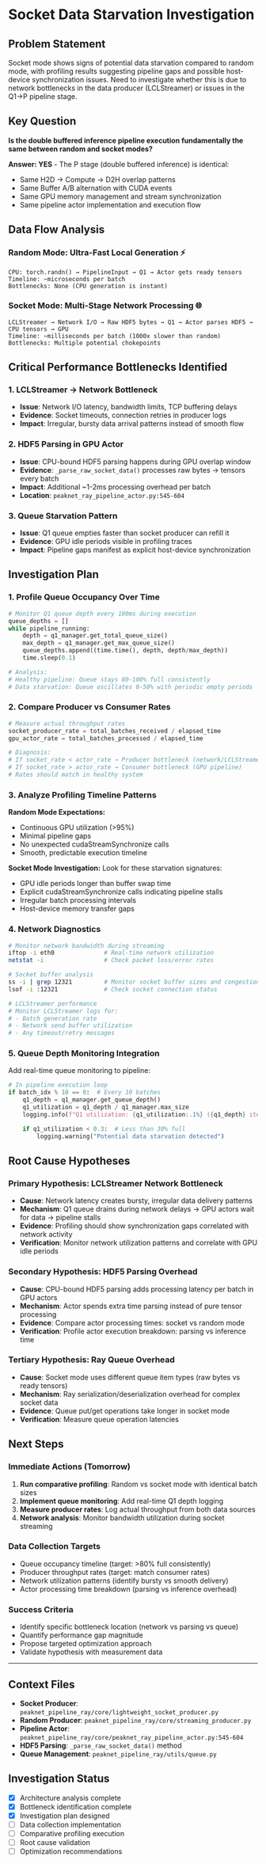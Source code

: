 # Socket Data Starvation Investigation

## Problem Statement

Socket mode shows signs of potential data starvation compared to random mode, with profiling results suggesting pipeline gaps and possible host-device synchronization issues. Need to investigate whether this is due to network bottlenecks in the data producer (LCLStreamer) or issues in the Q1→P pipeline stage.

## Key Question

**Is the double buffered inference pipeline execution fundamentally the same between random and socket modes?**

**Answer: YES** - The P stage (double buffered inference) is identical:
- Same H2D → Compute → D2H overlap patterns
- Same Buffer A/B alternation with CUDA events
- Same GPU memory management and stream synchronization
- Same pipeline actor implementation and execution flow

## Data Flow Analysis

### Random Mode: Ultra-Fast Local Generation ⚡
```
CPU: torch.randn() → PipelineInput → Q1 → Actor gets ready tensors
Timeline: ~microseconds per batch
Bottlenecks: None (CPU generation is instant)
```

### Socket Mode: Multi-Stage Network Processing 🌐
```
LCLStreamer → Network I/O → Raw HDF5 bytes → Q1 → Actor parses HDF5 → CPU tensors → GPU
Timeline: ~milliseconds per batch (1000x slower than random)
Bottlenecks: Multiple potential chokepoints
```

## Critical Performance Bottlenecks Identified

### 1. LCLStreamer → Network Bottleneck
- **Issue**: Network I/O latency, bandwidth limits, TCP buffering delays
- **Evidence**: Socket timeouts, connection retries in producer logs
- **Impact**: Irregular, bursty data arrival patterns instead of smooth flow

### 2. HDF5 Parsing in GPU Actor
- **Issue**: CPU-bound HDF5 parsing happens during GPU overlap window
- **Evidence**: `_parse_raw_socket_data()` processes raw bytes → tensors every batch
- **Impact**: Additional ~1-2ms processing overhead per batch
- **Location**: `peaknet_ray_pipeline_actor.py:545-604`

### 3. Queue Starvation Pattern
- **Issue**: Q1 queue empties faster than socket producer can refill it
- **Evidence**: GPU idle periods visible in profiling traces
- **Impact**: Pipeline gaps manifest as explicit host-device synchronization

## Investigation Plan

### 1. Profile Queue Occupancy Over Time
```python
# Monitor Q1 queue depth every 100ms during execution
queue_depths = []
while pipeline_running:
    depth = q1_manager.get_total_queue_size()
    max_depth = q1_manager.get_max_queue_size()
    queue_depths.append((time.time(), depth, depth/max_depth))
    time.sleep(0.1)

# Analysis:
# Healthy pipeline: Queue stays 80-100% full consistently
# Data starvation: Queue oscillates 0-50% with periodic empty periods
```

### 2. Compare Producer vs Consumer Rates
```python
# Measure actual throughput rates
socket_producer_rate = total_batches_received / elapsed_time
gpu_actor_rate = total_batches_processed / elapsed_time

# Diagnosis:
# If socket_rate < actor_rate → Producer bottleneck (network/LCLStreamer)
# If socket_rate > actor_rate → Consumer bottleneck (GPU pipeline)
# Rates should match in healthy system
```

### 3. Analyze Profiling Timeline Patterns

**Random Mode Expectations:**
- Continuous GPU utilization (>95%)
- Minimal pipeline gaps
- No unexpected cudaStreamSynchronize calls
- Smooth, predictable execution timeline

**Socket Mode Investigation:**
Look for these starvation signatures:
- GPU idle periods longer than buffer swap time
- Explicit cudaStreamSynchronize calls indicating pipeline stalls
- Irregular batch processing intervals
- Host-device memory transfer gaps

### 4. Network Diagnostics
```bash
# Monitor network bandwidth during streaming
iftop -i eth0              # Real-time network utilization
netstat -i                 # Check packet loss/error rates

# Socket buffer analysis
ss -i | grep 12321         # Monitor socket buffer sizes and congestion
lsof -i :12321             # Check socket connection status

# LCLStreamer performance
# Monitor LCLStreamer logs for:
# - Batch generation rate
# - Network send buffer utilization
# - Any timeout/retry messages
```

### 5. Queue Depth Monitoring Integration
Add real-time queue monitoring to pipeline:
```python
# In pipeline execution loop
if batch_idx % 10 == 0:  # Every 10 batches
    q1_depth = q1_manager.get_queue_depth()
    q1_utilization = q1_depth / q1_manager.max_size
    logging.info(f"Q1 utilization: {q1_utilization:.1%} ({q1_depth} items)")

    if q1_utilization < 0.3:  # Less than 30% full
        logging.warning("Potential data starvation detected")
```

## Root Cause Hypotheses

### Primary Hypothesis: LCLStreamer Network Bottleneck
- **Cause**: Network latency creates bursty, irregular data delivery patterns
- **Mechanism**: Q1 queue drains during network delays → GPU actors wait for data → pipeline stalls
- **Evidence**: Profiling should show synchronization gaps correlated with network activity
- **Verification**: Monitor network utilization patterns and correlate with GPU idle periods

### Secondary Hypothesis: HDF5 Parsing Overhead
- **Cause**: CPU-bound HDF5 parsing adds processing latency per batch in GPU actors
- **Mechanism**: Actor spends extra time parsing instead of pure tensor processing
- **Evidence**: Compare actor processing times: socket vs random mode
- **Verification**: Profile actor execution breakdown: parsing vs inference time

### Tertiary Hypothesis: Ray Queue Overhead
- **Cause**: Socket mode uses different queue item types (raw bytes vs ready tensors)
- **Mechanism**: Ray serialization/deserialization overhead for complex socket data
- **Evidence**: Queue put/get operations take longer in socket mode
- **Verification**: Measure queue operation latencies

## Next Steps

### Immediate Actions (Tomorrow)
1. **Run comparative profiling**: Random vs socket mode with identical batch sizes
2. **Implement queue monitoring**: Add real-time Q1 depth logging
3. **Measure producer rates**: Log actual throughput from both data sources
4. **Network analysis**: Monitor bandwidth utilization during socket streaming

### Data Collection Targets
- Queue occupancy timeline (target: >80% full consistently)
- Producer throughput rates (target: match consumer rates)
- Network utilization patterns (identify bursty vs smooth delivery)
- Actor processing time breakdown (parsing vs inference overhead)

### Success Criteria
- Identify specific bottleneck location (network vs parsing vs queue)
- Quantify performance gap magnitude
- Propose targeted optimization approach
- Validate hypothesis with measurement data

---

## Context Files
- **Socket Producer**: `peaknet_pipeline_ray/core/lightweight_socket_producer.py`
- **Random Producer**: `peaknet_pipeline_ray/core/streaming_producer.py`
- **Pipeline Actor**: `peaknet_pipeline_ray/core/peaknet_ray_pipeline_actor.py:545-604`
- **HDF5 Parsing**: `_parse_raw_socket_data()` method
- **Queue Management**: `peaknet_pipeline_ray/utils/queue.py`

## Investigation Status
- [x] Architecture analysis complete
- [x] Bottleneck identification complete
- [x] Investigation plan designed
- [ ] Data collection implementation
- [ ] Comparative profiling execution
- [ ] Root cause validation
- [ ] Optimization recommendations